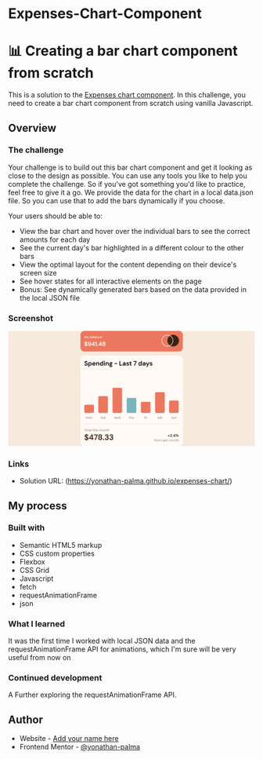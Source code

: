 # Expenses-Chart-Component
# 📊 Creating a bar chart component from scratch 

This is a solution to the [Expenses chart component](https://www.frontendmentor.io/challenges/expenses-chart-component-e7yJBUdjwt). In this challenge, you need to create a bar chart component from scratch using vanilla Javascript.

## Overview

### The challenge

Your challenge is to build out this bar chart component and get it looking as close to the design as possible.
You can use any tools you like to help you complete the challenge. So if you've got something you'd like to practice, feel free to give it a go.
We provide the data for the chart in a local data.json file. So you can use that to add the bars dynamically if you choose.

Your users should be able to:

- View the bar chart and hover over the individual bars to see the correct amounts for each day
- See the current day's bar highlighted in a different colour to the other bars
- View the optimal layout for the content depending on their device's screen size
- See hover states for all interactive elements on the page
- Bonus: See dynamically generated bars based on the data provided in the local JSON file

### Screenshot

![](./images/127.0.0.1_8080_.png)


### Links

- Solution URL: (https://yonathan-palma.github.io/expenses-chart/)

## My process

### Built with

- Semantic HTML5 markup
- CSS custom properties
- Flexbox
- CSS Grid
- Javascript
- fetch
- requestAnimationFrame
- json

### What I learned

It was the first time I worked with local JSON data and the requestAnimationFrame API for animations, which I'm sure will be very useful from now on


### Continued development

A Further exploring the requestAnimationFrame API.


## Author

- Website - [Add your name here](https://github.com/yonathan-palma)
- Frontend Mentor - [@yonathan-palma](https://www.frontendmentor.io/profile/yonathan-palma)